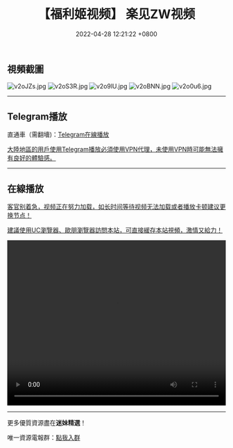 ﻿---
layout: post
title:  "【福利姬视频】 楽见ZW视频"
date:   2022-04-28 12:21:22 +0800
categories: FuLiJi
tags: 推特 福利姬   楽见 少女 自慰
img: https://kanjiantu.top/images/2022/04/28/v2oJZs.jpg
---


## 視頻截圖

![v2oJZs.jpg](https://kanjiantu.top/images/2022/04/28/v2oJZs.jpg)
![v2oS3R.jpg](https://kanjiantu.top/images/2022/04/28/v2oS3R.jpg)
![v2o9lU.jpg](https://kanjiantu.top/images/2022/04/28/v2o9lU.jpg)
![v2oBNN.jpg](https://kanjiantu.top/images/2022/04/28/v2oBNN.jpg)
![v2o0u6.jpg](https://kanjiantu.top/images/2022/04/28/v2o0u6.jpg)

* * *
## Telegram播放

直通車（需翻墻)：[Telegram在線播放](https://t.me/mimeijingxuan/834)


<u>大陸地區的用戶使用Telegram播放必須使用VPN代理，未使用VPN時可能無法擁有良好的體驗感。</u> 
* * *
## 在線播放
<u>客官别着急，视频正在努力加载，如长时间等待视频无法加载或者播放卡顿建议更换节点！</u>

<u>建議使用UC瀏覽器、歐朋瀏覽器訪問本站，可直接緩存本站視頻，激情又給力！</u>
<center><video src="https://cdn.publer.io/uploads/videos/62655281db279765b0fba6ca/aaa1a40d41ee548af57e1ab9d4553f76.mp4" width="100%" height="380px" controls="controls"></video></center>

* * *
更多優質資源盡在**迷妹精選**！

唯一資源電報群：[點我入群](https://t.me/mimeijingxuan)


